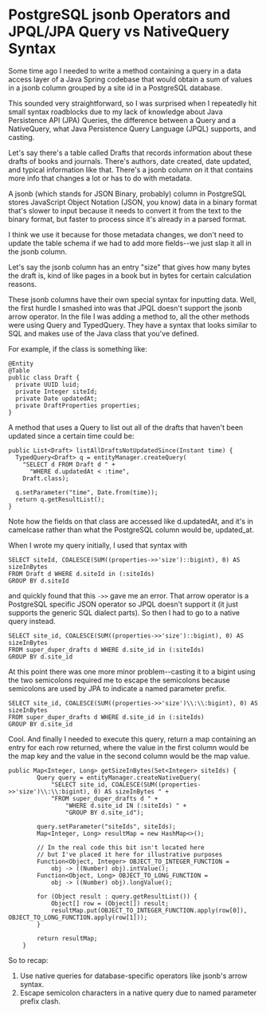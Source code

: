 # PostgreSQL jsonb Operators and JPQL/JPA Query vs NativeQuery Syntax

Some time ago I needed to write a method containing a query in a data access layer of a Java Spring codebase that would obtain a sum of values in a jsonb column grouped by a site id in a PostgreSQL database. 

This sounded very straightforward, so I was surprised when I repeatedly hit small syntax roadblocks due to my lack of knowledge about Java Persistence API (JPA) Queries, the difference between a Query and a NativeQuery, what Java Persistence Query Language (JPQL) supports, and casting.

Let's say there's a table called Drafts that records information about these drafts of books and journals. There's authors, date created, date updated, and typical information like that. There's a jsonb column on it that contains more info that changes a lot or has to do with metadata. 

A jsonb (which stands for JSON Binary, probably) column in PostgreSQL stores JavaScript Object Notation (JSON, you know) data in a binary format that's slower to input because it needs to convert it from the text to the binary format, but faster to process since it's already in a parsed format. 

I think we use it because for those metadata changes, we don't need to update the table schema if we had to add more fields--we just slap it all in the jsonb column. 

Let's say the jsonb column has an entry "size" that gives how many bytes the draft is, kind of like pages in a book but in bytes for certain calculation reasons.

These jsonb columns have their own special syntax for inputting data. Well, the first hurdle I smashed into was that JPQL doesn't support the jsonb arrow operator. In the file I was adding a method to, all the other methods were using Query and TypedQuery. They have a syntax that looks similar to SQL and makes use of the Java class that you've defined.

For example, if the class is something like:

```
@Entity
@Table
public class Draft {
  private UUID luid;
  private Integer siteId;
  private Date updatedAt;
  private DraftProperties properties;
}
```

A method that uses a Query to list out all of the drafts that haven't been updated since a certain time could be:

```
public List<Draft> listAllDraftsNotUpdatedSince(Instant time) {
  TypedQuery<Draft> q = entityManager.createQuery(
    "SELECT d FROM Draft d " +
      "WHERE d.updatedAt < :time",
    Draft.class);

  q.setParameter("time", Date.from(time));
  return q.getResultList();
}
```

Note how the fields on that class are accessed like d.updatedAt, and it's in camelcase rather than what the PostgreSQL column would be, updated_at.

When I wrote my query initially, I used that syntax with

```
SELECT siteId, COALESCE(SUM((properties->>'size')::bigint), 0) AS sizeInBytes
FROM Draft d WHERE d.siteId in (:siteIds)
GROUP BY d.siteId
```

and quickly found that this `->>` gave me an error. That arrow operator is a PostgreSQL specific JSON operator so JPQL doesn't support it (it just supports the generic SQL dialect parts). So then I had to go to a native query instead.

```
SELECT site_id, COALESCE(SUM((properties->>'size')::bigint), 0) AS sizeInBytes
FROM super_duper_drafts d WHERE d.site_id in (:siteIds)
GROUP BY d.site_id
```

At this point there was one more minor problem--casting it to a bigint using the two semicolons required me to escape the semicolons because semicolons are used by JPA to indicate a named parameter prefix.

```
SELECT site_id, COALESCE(SUM((properties->>'size')\\:\\:bigint), 0) AS sizeInBytes
FROM super_duper_drafts d WHERE d.site_id in (:siteIds)
GROUP BY d.site_id
```

Cool. And finally I needed to execute this query, return a map containing an entry for each row returned, where the value in the first column would be the map key and the value in the second column would be the map value.

```
public Map<Integer, Long> getSizeInBytes(Set<Integer> siteIds) {
        Query query = entityManager.createNativeQuery(
            "SELECT site_id, COALESCE(SUM((properties->>'size')\\:\\:bigint), 0) AS sizeInBytes " +
            "FROM super_duper_drafts d " +
                "WHERE d.site_id IN (:siteIds) " +
                "GROUP BY d.site_id");

        query.setParameter("siteIds", siteIds);
        Map<Integer, Long> resultMap = new HashMap<>();

        // In the real code this bit isn't located here
        // but I've placed it here for illustrative purposes
        Function<Object, Integer> OBJECT_TO_INTEGER_FUNCTION =
            obj -> ((Number) obj).intValue();
        Function<Object, Long> OBJECT_TO_LONG_FUNCTION =
            obj -> ((Number) obj).longValue();

        for (Object result : query.getResultList()) {
            Object[] row = (Object[]) result;
            resultMap.put(OBJECT_TO_INTEGER_FUNCTION.apply(row[0]), OBJECT_TO_LONG_FUNCTION.apply(row[1]));
        }

        return resultMap;
    }
```

So to recap:

1. Use native queries for database-specific operators like jsonb's arrow syntax.
2. Escape semicolon characters in a native query due to named parameter prefix clash.